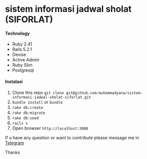 # sistem informasi jadwal sholat (SIFORLAT)
#### Technology
- Ruby 2.41
- Rails 5.2.1
- Devise
- Active Admin
- Ruby Slim
- Postgresql

#### Instalasi
1. Clone this repo `git clone git@github.com:muhammadyana/sistem-informasi-jadwal-sholat-siforlat.git`
1. `bundle install` or `bundle`
1. `rake db:create`
1. `rake db:migrate`
1. `rake db:seed`
1. `rails s`
1. Open browser `http://localhost:3000`

If u have any question or want to contribute please message me in [Telegram](http://t.me/muhammadyana "Telegram")

Thanks

